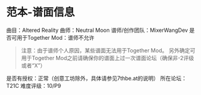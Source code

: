 # 范本-谱面信息

曲目：Altered Reality
曲师：Neutral Moon
谱师/创作团队：MixerWangDev
是否可用于Together Mod：谱师不允许

> 注意：由于谱师个人原因，某些谱面无法用于Together Mod。
> 另外确定可用于Together Mod之前请确保你的谱面上过一次谱面论坛（确保非-2评级或者“X”）

是否有授权：正常（创意工坊除外，具体请参见7thbe.at的说明）
所在论坛：T21C
难度评级：10/P9